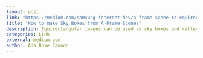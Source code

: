 ```yaml
---
layout: post
link: "https://medium.com/samsung-internet-dev/a-frame-scene-to-equirectangular-image-e0c2965945aa#.8ttrrqh9s"
title: "How to make Sky Boxes from A-Frame Scenes"
description: Equirectangular images can be used as sky boxes and reflection maps. This is a how-to and a bookmarklet for generating Equirectangular 360 <b>image maps from A-Frame scenes</b>.
categories: Link
external: medium.com
author: Ada Rose Cannon
---
```

